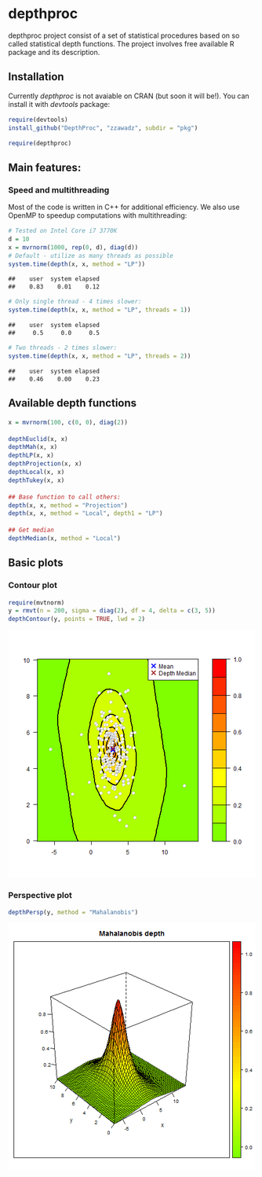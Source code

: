 depthproc
========================

depthproc project consist of a set of statistical procedures based on so called statistical depth functions. The project involves free available R package and its description.




## Installation

Currently *depthproc* is not avaiable on CRAN (but soon it will be!). You can install it with *devtools* package:


```r
require(devtools)
install_github("DepthProc", "zzawadz", subdir = "pkg")
```



```r
require(depthproc)
```


## Main features:

### Speed and multithreading

Most of the code is written in C++ for additional efficiency. We also use OpenMP to speedup computations with multithreading:


```r
# Tested on Intel Core i7 3770K
d = 10
x = mvrnorm(1000, rep(0, d), diag(d))
# Default - utilize as many threads as possible
system.time(depth(x, x, method = "LP"))
```

```
##    user  system elapsed 
##    0.83    0.01    0.12
```

```r
# Only single thread - 4 times slower:
system.time(depth(x, x, method = "LP", threads = 1))
```

```
##    user  system elapsed 
##     0.5     0.0     0.5
```

```r
# Two threads - 2 times slower:
system.time(depth(x, x, method = "LP", threads = 2))
```

```
##    user  system elapsed 
##    0.46    0.00    0.23
```


## Available depth functions


```r
x = mvrnorm(100, c(0, 0), diag(2))

depthEuclid(x, x)
depthMah(x, x)
depthLP(x, x)
depthProjection(x, x)
depthLocal(x, x)
depthTukey(x, x)

## Base function to call others:
depth(x, x, method = "Projection")
depth(x, x, method = "Local", depth1 = "LP")

## Get median
depthMedian(x, method = "Local")
```




## Basic plots

### Contour plot

```r
require(mvtnorm)
y = rmvt(n = 200, sigma = diag(2), df = 4, delta = c(3, 5))
depthContour(y, points = TRUE, lwd = 2)
```

![plot of chunk contour](figure/contour.png) 


### Perspective plot

```r
depthPersp(y, method = "Mahalanobis")
```

![plot of chunk persp](figure/persp.png) 


